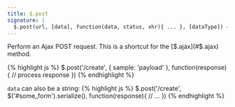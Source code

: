 ```yaml
---
title: $.post
signature: |
  $.post(url, [data], function(data, status, xhr){ ... }, [dataType]) ⇒ XMLHttpRequest
---
```


Perform an Ajax POST request. This is a shortcut for the [$.ajax](#$.ajax)
method.

{% highlight js %}
$.post('/create', { sample: 'payload' }, function(response){
  // process response
})
{% endhighlight %}

`data` can also be a string:
{% highlight js %}
$.post('/create', $('#some_form').serialize(), function(response){
  // ...
})
{% endhighlight %}

